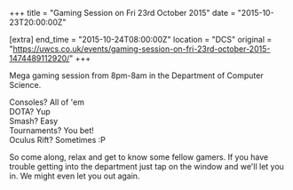 +++
title = "Gaming Session on Fri 23rd October 2015"
date = "2015-10-23T20:00:00Z"

[extra]
end_time = "2015-10-24T08:00:00Z"
location = "DCS"
original = "https://uwcs.co.uk/events/gaming-session-on-fri-23rd-october-2015-1474489112920/"
+++

Mega gaming session from 8pm-8am in the Department of Computer Science.

Consoles? All of 'em  
DOTA? Yup  
Smash? Easy  
Tournaments? You bet\!  
Oculus Rift? Sometimes :P

So come along, relax and get to know some fellow gamers. If you have trouble getting into the department just tap on the window and we'll let you in. We might even let you out again.

